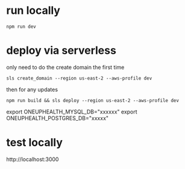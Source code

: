 # run locally

```
npm run dev
```

# deploy via serverless
only need to do the create domain the first time
```
sls create_domain --region us-east-2 --aws-profile dev
```

then for any updates
```
npm run build && sls deploy --region us-east-2 --aws-profile dev
```

export ONEUPHEALTH_MYSQL_DB="xxxxxx"
export ONEUPHEALTH_POSTGRES_DB="xxxxx"

# test locally
http://localhost:3000
